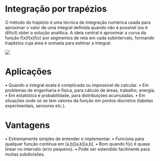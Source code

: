 # Integração por trapézios

  O método do trapézio é uma técnica de integração numérica usada para aproximar o valor de uma integral definida quando não é possível (ou é difícil) obter a solução analítica.
A ideia central é aproximar a curva da função f(x)f(x)f(x) por segmentos de reta em cada subintervalo, formando trapézios cuja área é somada para estimar a integral.

<img src="https://encrypted-tbn0.gstatic.com/images?q=tbn:ANd9GcSOLJY3-SdFMUwsLVl3lK5m2sCD5ETZrpZM7w&s">

# Aplicações
•	Quando a integral exata é complicada ou impossível de calcular.
•	Em problemas de engenharia e física, para cálculo de áreas, trabalho, energia.
•	Em estatística e probabilidade, para distribuições acumuladas.
•	Em situações onde só se tem valores da função em pontos discretos (tabelas experimentais, sensores etc.).


# Vantagens
•	Extremamente simples de entender e implementar.
•	Funciona para qualquer função contínua em [a,b][a,b][a,b].
•	Bom quando f(x) é quase linear no intervalo (erro pequeno).
•	Pode ser estendido facilmente para muitas subdivisões.
